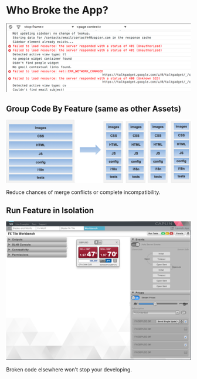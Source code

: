 # Who Broke the App?

![](/img/error.png)

## Group Code By Feature (same as other Assets)

![](/img/asset-structure.png)

Reduce chances of merge conflicts or complete incompatibility.

## Run Feature in Isolation

![](/img/workbench_v2.png)

Broken code elsewhere won't stop your developing.
